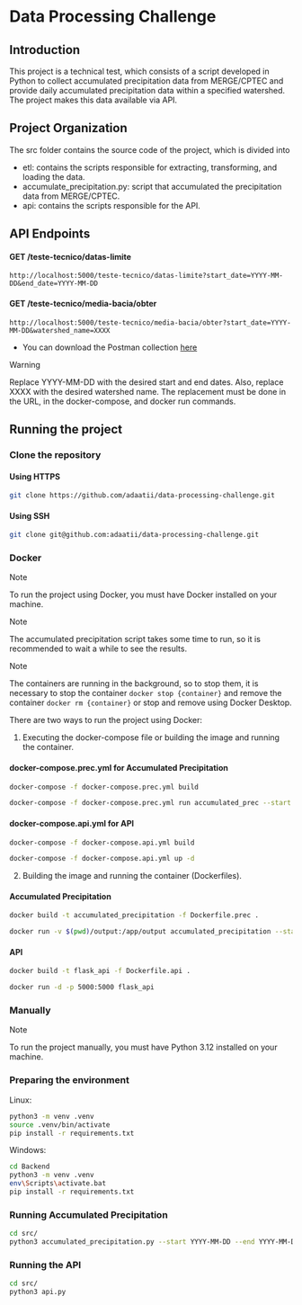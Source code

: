 
# Data Processing Challenge

## Introduction 

This project is a technical test, which consists of a script developed in Python
to collect accumulated precipitation data from MERGE/CPTEC and provide daily 
accumulated precipitation data within a specified watershed. The project makes 
this data available via API.

## Project Organization

The src folder contains the source code of the project, which is divided into

- etl: contains the scripts responsible for extracting, transforming, and loading the data.
- accumulate_precipitation.py: script that accumulated the precipitation data from MERGE/CPTEC.
- api: contains the scripts responsible for the API.

## API Endpoints

#### GET /teste-tecnico/datas-limite
```http://localhost:5000/teste-tecnico/datas-limite?start_date=YYYY-MM-DD&end_date=YYYY-MM-DD```
#### GET /teste-tecnico/media-bacia/obter
```http://localhost:5000/teste-tecnico/media-bacia/obter?start_date=YYYY-MM-DD&watershed_name=XXXX```

 - You can download the Postman collection [here](https://github.com/adaatii/data-processing-challenge/tree/main/postman)

> [!WARNING]
> Replace YYYY-MM-DD with the desired start and end dates. Also, replace XXXX with the desired watershed name.
> The replacement must be done in the URL, in the docker-compose, and docker run commands.

## Running the project

### Clone the repository

#### Using HTTPS
```bash
git clone https://github.com/adaatii/data-processing-challenge.git
```

#### Using SSH
```bash
git clone git@github.com:adaatii/data-processing-challenge.git
```

### Docker

> [!NOTE]
> To run the project using Docker, you must have Docker installed on your machine.

> [!NOTE]
> The accumulated precipitation script takes some time to run, so it is recommended to wait a while to see the results.

> [!NOTE]
> The containers are running in the background, so to stop them, it is necessary to stop the container `docker stop {container}`
> and remove the container `docker rm {container}` or stop and remove using Docker Desktop.

There are two ways to run the project using Docker:

1. Executing the docker-compose file or building the image and running the container.

#### docker-compose.prec.yml for Accumulated Precipitation

```bash
docker-compose -f docker-compose.prec.yml build
```

```bash
docker-compose -f docker-compose.prec.yml run accumulated_prec --start YYYY-MM-DD --end YYYY-MM-DD
```

#### docker-compose.api.yml for API

```bash
docker-compose -f docker-compose.api.yml build
```

```bash
docker-compose -f docker-compose.api.yml up -d
```

2. Building the image and running the container (Dockerfiles).

#### Accumulated Precipitation

```bash
docker build -t accumulated_precipitation -f Dockerfile.prec .
```

```bash 
docker run -v $(pwd)/output:/app/output accumulated_precipitation --start YYYY-MM-DD --end YYYY-MM-DD
```

#### API

```bash
docker build -t flask_api -f Dockerfile.api .
```

```bash
docker run -d -p 5000:5000 flask_api
```

### Manually

> [!NOTE]
> To run the project manually, you must have Python 3.12 installed on your machine.

### Preparing the environment
Linux:
```bash
python3 -m venv .venv
source .venv/bin/activate
pip install -r requirements.txt
```

Windows:
```bash
cd Backend
python3 -m venv .venv
env\Scripts\activate.bat
pip install -r requirements.txt
```

### Running Accumulated Precipitation

```bash
cd src/
python3 accumulated_precipitation.py --start YYYY-MM-DD --end YYYY-MM-DD
```

### Running the API

```bash
cd src/
python3 api.py
```